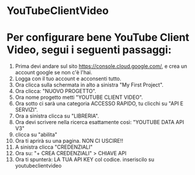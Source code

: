 # YouTubeClientVideo
# Per configurare bene YouTube Client Video, segui i seguenti passaggi:
1. Prima devi andare sul sito https://console.cloud.google.com/, e crea un account google se non c'è l'hai.
2. Logga con il tuo account e acconsenti tutto.
3. Ora clicca sulla schermata in alto a sinistra "My First Project".
4. Ora clicca: "NUOVO PROGETTO".
5. Ora nome progetto metti "YOUTUBE CLIENT VIDEO".
6. Ora sotto ci sarà una categoria ACCESSO RAPIDO, tu clicchi su "API E SERVIZI".
7. Ora a sinistra clicca su "LIBRERIA".
8. Ora devi scrivere nella ricerca esattamente così: "YOUTUBE DATA API V3"
9. clicca su "abilita"
10. Ora ti aprirà su una pagina. NON CI USCIRE!!
11. A sinistra clicca "CREDENZIALI"
12. Ora su: "+ CREA CREDENZIALI" > CHIAVE API
13. Ora ti spunterà: LA TUA API KEY col codice. inseriscilo su youtubeclientvideo
